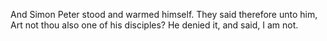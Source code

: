 And Simon Peter stood and warmed himself. They said therefore unto him, Art not thou also one of his disciples? He denied it, and said, I am not.
